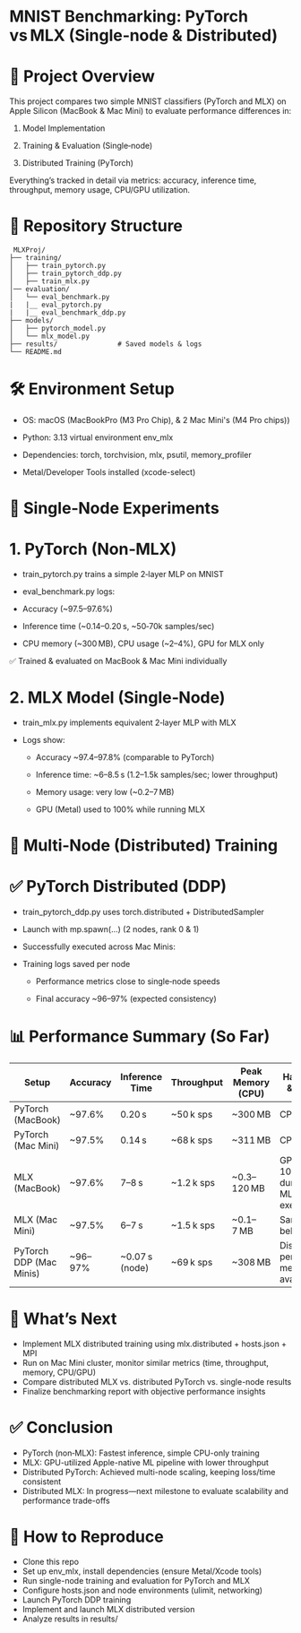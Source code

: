 # MNIST Benchmarking: PyTorch vs MLX (Single‑node & Distributed)

<h1>🧭 Project Overview</h1>
This project compares two simple MNIST classifiers (PyTorch and MLX) on Apple Silicon (MacBook & Mac Mini) to evaluate performance differences in:

1. Model Implementation

2. Training & Evaluation (Single‑node)

3. Distributed Training (PyTorch)

Everything’s tracked in detail via metrics: accuracy, inference time, throughput, memory usage, CPU/GPU utilization.


<h1>📁 Repository Structure </h1>

     MLXProj/
    ├── training/
    │   ├── train_pytorch.py
    │   ├── train_pytorch_ddp.py
    │   ├── train_mlx.py
    │── evaluation/
    │   └── eval_benchmark.py
    |   |__ eval_pytorch.py
    |   |__ eval_benchmark_ddp.py
    ├── models/
    │   ├── pytorch_model.py
    │   └── mlx_model.py
    ├── results/               # Saved models & logs
    └── README.md


<h1>🛠️ Environment Setup</h1>

* OS: macOS (MacBookPro (M3 Pro Chip), & 2 Mac Mini's (M4 Pro chips))

* Python: 3.13 virtual environment env_mlx

* Dependencies: torch, torchvision, mlx, psutil, memory_profiler

* Metal/Developer Tools installed (xcode-select)


<h1> 🔄 Single‑Node Experiments </h1>


<h1> 1. PyTorch (Non‑MLX) </h1>

* train_pytorch.py trains a simple 2‑layer MLP on MNIST

* eval_benchmark.py logs:

* Accuracy (~97.5–97.6%)

* Inference time (~0.14–0.20 s, ~50‑70k samples/sec)

* CPU memory (~300 MB), CPU usage (~2–4%), GPU for MLX only

✅ Trained & evaluated on MacBook & Mac Mini individually

<h1> 2. MLX Model (Single‑Node) </h1> 

 * train_mlx.py implements equivalent 2‑layer MLP with MLX

 * Logs show:

     * Accuracy ~97.4–97.8% (comparable to PyTorch)

     * Inference time: ~6–8.5 s (1.2–1.5k samples/sec; lower throughput)

     * Memory usage: very low (~0.2–7 MB)

     * GPU (Metal) used to 100% while running MLX


# 🧵 Multi‑Node (Distributed) Training

# ✅ PyTorch Distributed (DDP)

 * train_pytorch_ddp.py uses torch.distributed + DistributedSampler

 * Launch with mp.spawn(...) (2 nodes, rank 0 & 1)

 * Successfully executed across Mac Minis:

 * Training logs saved per node

    * Performance metrics close to single‑node speeds

    * Final accuracy ~96–97% (expected consistency)


#  📊 Performance Summary (So Far)

| Setup                   | Accuracy | Inference Time | Throughput   | Peak Memory (CPU) | Hardware & Notes                                |
|------------------------|----------|----------------|--------------|-------------------|--------------------------------------------------|
| PyTorch (MacBook)      | ~97.6%   | 0.20 s         | ~50 k sps    | ~300 MB           | CPU only                                         |
| PyTorch (Mac Mini)     | ~97.5%   | 0.14 s         | ~68 k sps    | ~311 MB           | CPU only                                         |
| MLX (MacBook)          | ~97.6%   | 7–8 s          | ~1.2 k sps   | ~0.3–120 MB       | GPU peaks 100% during MLX execution              |
| MLX (Mac Mini)         | ~97.5%   | 6–7 s          | ~1.5 k sps   | ~0.1–7 MB         | Same GPU behaviour                               |
| PyTorch DDP (Mac Minis)| ~96–97%  | ~0.07 s (node) | ~69 k sps    | ~308 MB           | Distributed, per-node metrics available          |

# 📌 What’s Next
* Implement MLX distributed training using mlx.distributed + hosts.json + MPI
* Run on Mac Mini cluster, monitor similar metrics (time, throughput, memory, CPU/GPU)
* Compare distributed MLX vs. distributed PyTorch vs. single-node results
* Finalize benchmarking report with objective performance insights

# ✅ Conclusion
* PyTorch (non‑MLX): Fastest inference, simple CPU-only training
* MLX: GPU-utilized Apple-native ML pipeline with lower throughput
* Distributed PyTorch: Achieved multi-node scaling, keeping loss/time consistent
* Distributed MLX: In progress—next milestone to evaluate scalability and performance trade-offs

# 🧭 How to Reproduce
* Clone this repo
* Set up env_mlx, install dependencies (ensure Metal/Xcode tools)
* Run single-node training and evaluation for PyTorch and MLX
* Configure hosts.json and node environments (ulimit, networking)
* Launch PyTorch DDP training
* Implement and launch MLX distributed version
* Analyze results in results/















